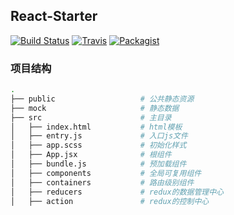## React-Starter
[![Build Status](https://travis-ci.org/Jasonzj/react-starter.svg?branch=master)](https://travis-ci.org/Jasonzj/react-starter)
[![Travis](https://img.shields.io/badge/code%20style-airbnb-green.svg)](https://github.com/airbnb/javascript)
[![Packagist](https://img.shields.io/packagist/l/doctrine/orm.svg)](https://github.com/Jasonzj/react-starter/blob/master/LICENSE)

### 项目结构
```bash
.
├── public                   # 公共静态资源
├── mock                     # 静态数据
├── src                      # 主目录
│   ├── index.html           # html模板
│   ├── entry.js             # 入口js文件 
│   ├── app.scss             # 初始化样式
│   ├── App.jsx              # 根组件
│   ├── bundle.js            # 预加载组件
│   ├── components           # 全局可复用组件
│   ├── containers           # 路由级别组件
│   ├── reducers             # redux的数据管理中心
│   ├── action               # redux的控制中心               
```
